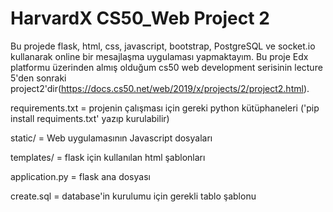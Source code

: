 # HarvardX CS50_Web Project 2

Bu projede flask, html, css, javascript, bootstrap, PostgreSQL ve socket.io kullanarak online bir mesajlaşma uygulaması yapmaktayım. Bu proje Edx platformu üzerinden almış olduğum cs50 web development serisinin lecture 5'den sonraki project2'dir(https://docs.cs50.net/web/2019/x/projects/2/project2.html).

requirements.txt = projenin çalışması için gereki python kütüphaneleri ('pip install requiments.txt' yazıp kurulabilir)

static/ = Web uygulamasının Javascript dosyaları

templates/ = flask için kullanılan html şablonları

application.py = flask ana dosyası

create.sql = database'in kurulumu için gerekli tablo şablonu

